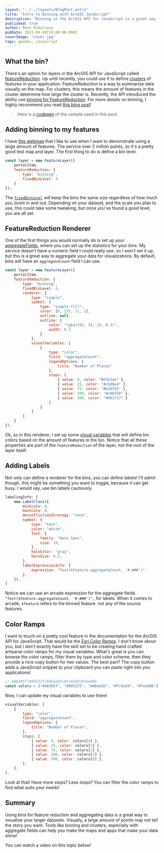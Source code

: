 ```yaml
---
layout: "../../layouts/BlogPost.astro"
title: "Intro to Binning with ArcGIS JavaScript"
description: "Binning in the ArcGIS API for JavaScript is a great way to visualize your data! Let's get binful!"
published: true
author: Rene Rubalcava
pubDate: 2022-09-09T10:00:00.000Z
coverImage: "cover.jpg"
tags: geodev, javascript
---
```


## What the bin?

There's an option for layers in the ArcGIS API for JavaScript called [featureReduction](https://developers.arcgis.com/javascript/latest/api-reference/esri-layers-FeatureLayer.html#featureReduction). Up until recently, you could use it to define [clusters](https://developers.arcgis.com/javascript/latest/api-reference/esri-layers-support-FeatureReductionCluster.html) of features in your application. FeatureReduction is a way to summarize data visually on the map. For clusters, this means the amount of features in the cluster determine how large the cluster is. Recently, the API introduced the ability use [binning for FeatureReduction](https://developers.arcgis.com/javascript/latest/api-reference/esri-layers-support-FeatureReductionBinning.html). For more details on binning, I highly recommend you read [this blog post](https://www.esri.com/arcgis-blog/products/js-api-arcgis/mapping/binning-now-available-in-the-arcgis-api-for-javascript/)!

> Here is a [codepen](https://codepen.io/odoe/pen/dymxOjN?editors=0010) of the sample used in this post.

## Adding binning to my features

I have [this webmap](https://jsapi.maps.arcgis.com/home/item.html?id=6853cf2b3f4346378f6b884af457b8e5) that I like to use when I want to demonstrate using a large amount of features. The service over 2 million points, so it's a pretty good test map and layer. The first thing to do is define a bin level.

```js
const layer = new FeatureLayer({
    portalItem,
    featureReduction: {
        type: "binning",
        fixedBinLevel: 4
    }
});
```

The [`fixedBinLevel`](https://developers.arcgis.com/javascript/latest/api-reference/esri-layers-support-FeatureReductionBinning.html#fixedBinLevel) will keep the bins the same size regardless of how much you zoom in and out. Depending on your dataset, and the scale you plan to use, this could take some tweaking, but once you've found a good level, you are all set.

## FeatureReduction Renderer

One of the first things you would normally do is set up your [aggregateFields](https://developers.arcgis.com/javascript/latest/api-reference/esri-layers-support-FeatureReductionBinning.html#fields), where you can set up the statistics for your bins. My service doesn't have a numeric field I could really use, so I won't set it up, but this is a great way to aggregate your data for visualizations. By default, bins will have an `aggregateCount` field I can use.

```js
const layer = new FeatureLayer({
    portalItem,
    featureReduction: {
        type: "binning",
        fixedBinLevel: 4,
        renderer: {
            type: "simple",
            symbol: {
                type: "simple-fill",
                color: [0, 255, 71, 1],
                outline: null,
                outline: {
                    color: "rgba(153, 31, 23, 0.3)",
                    width: 0.3
                }
            },
            visualVariables: [
                {
                    type: "color",
                    field: "aggregateCount",
                    legendOptions: {
                        title: "Number of Places"
                    },
                    stops: [
                        { value: 0, color: "#d7e1ee" },
                        { value: 25, color: "#cbd6e4" },
                        { value: 75, color: "#b3bfd1" },
                        { value: 200, color: "#c86558" },
                        { value: 300, color: "#991f17" }
                    ]
                }
            ]
        }
    }
});
```

Ok, so in this renderer, I set up some [visual variables](https://developers.arcgis.com/javascript/latest/visualization/data-driven-styles/visual-variables/) that will define bin colors based on the amount of features in the bin. Notice that all these properties are part of the `featureReduction` of the layer, not the root of the layer itself.

## Adding Labels

Not only can define a renderer for the bins, you can define labels! I'll admit though, this might be something you want to toggle, because it can get busy. I would say, use bin labels cautiously.

```js
labelingInfo: [
    new LabelClass({
        minScale: 0,
        maxScale: 0,
        deconflictionStrategy: "none",
        symbol: {
            type: "text",
            color: "white",
            font: {
                family: "Noto Sans",
                size: 10,
            },
            haloColor: "gray",
            haloSize: 0.5,
        },
        labelExpressionInfo: {
            expression: "Text($feature.aggregateCount, '#,###')",
        },
    }),
]
```

Notice we can use an arcade expression for the aggregate fields `"Text($feature.aggregateCount, '#,###')",` for labels. When it comes to arcade, `$feature` refers to the binned feature. not any of the source features.

## Color Ramps

I want to touch on a pretty cool feature in the documentation for the ArcGIS API for JavaScript. That would be the [Esri Color Ramps](https://developers.arcgis.com/javascript/latest/visualization/symbols-color-ramps/esri-color-ramps/). I don't know about you, but I don't exactly have the skill set to be creating hand crafted artisanal color ramps for my visual variables. What's great is you can browse the color ramps, filter them by type and color scheme, then they provide a nice copy button for hex values. The best part? The copy button adds a JavaScript snippet to your clipboard you can paste right into you applications!

```js
// #48385f|#995375|#db4a5b|#fc9a59|#fee086
const colors = ["#48385f", "#995375", "#db4a5b", "#fc9a59", "#fee086"];
```

Now, I can update my visual variables to use them!

```js
visualVariables: [
    {
        type: "color",
        field: "aggregateCount",
        legendOptions: {
            title: "Number of Places",
        },
        stops: [
            { value: 0, color: colors[4] },
            { value: 25, color: colors[3] },
            { value: 75, color: colors[2] },
            { value: 200, color: colors[1] },
            { value: 500, color: colors[0] },
        ],
    },
],
```

Look at that! Have more stops? Less stops? You can filter the color ramps to find what suits your needs!

## Summary

Using bins for feature reduction and aggregating data is a great way to visualize your larger datasets. Visually, a large amount of points may not tell the story you want. Tools like binning and clusters, especially with aggregate fields can help you make the maps and apps that make your data shine!

You can watch a video on this topic below!

<lite-youtube videoid="A0iKUlENQP0"></lite-youtube>
